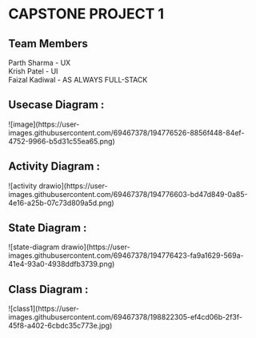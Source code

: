 # CAPSTONE PROJECT 1

<h2>Team Members</h2>
Parth Sharma - UX<br>
Krish Patel - UI<br>
Faizal Kadiwal - AS ALWAYS FULL-STACK<br>

<h2>Usecase Diagram : </h2>
![image](https://user-images.githubusercontent.com/69467378/194776526-8856f448-84ef-4752-9966-b5d31c55ea65.png)

<h2>Activity Diagram : </h2>
![activity drawio](https://user-images.githubusercontent.com/69467378/194776603-bd47d849-0a85-4e16-a25b-07c73d809a5d.png)


<h2>State Diagram : </h2>
![state-diagram drawio](https://user-images.githubusercontent.com/69467378/194776423-fa9a1629-569a-41e4-93a0-4938ddfb3739.png)

<h2>Class Diagram : </h2>
![class1](https://user-images.githubusercontent.com/69467378/198822305-ef4cd06b-2f3f-45f8-a402-6cbdc35c773e.jpg)
